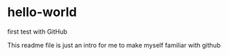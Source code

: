 # hello-world
first test with GitHub

This readme file is just an intro for me to make myself familiar with github
